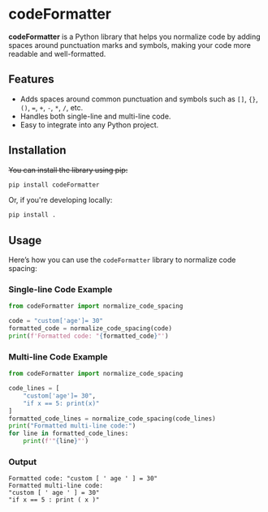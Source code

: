 # codeFormatter

**codeFormatter** is a Python library that helps you normalize code by adding spaces around punctuation marks and symbols, making your code more readable and well-formatted.

## Features

- Adds spaces around common punctuation and symbols such as `[]`, `{}`, `()`, `=`, `+`, `-`, `*`, `/`, etc.
- Handles both single-line and multi-line code.
- Easy to integrate into any Python project.

## Installation

~~You can install the library using pip:~~

```bash
pip install codeFormatter
```

Or, if you're developing locally:

```bash
pip install .
```

## Usage

Here’s how you can use the `codeFormatter` library to normalize code spacing:

### Single-line Code Example

```python
from codeFormatter import normalize_code_spacing

code = "custom['age']= 30"
formatted_code = normalize_code_spacing(code)
print(f'Formatted code: "{formatted_code}"')
```

### Multi-line Code Example

```python
from codeFormatter import normalize_code_spacing

code_lines = [
    "custom['age']= 30",
    "if x == 5: print(x)"
]
formatted_code_lines = normalize_code_spacing(code_lines)
print("Formatted multi-line code:")
for line in formatted_code_lines:
    print(f'"{line}"')
```

### Output

```text
Formatted code: "custom [ ' age ' ] = 30"
Formatted multi-line code:
"custom [ ' age ' ] = 30"
"if x == 5 : print ( x )"
```

